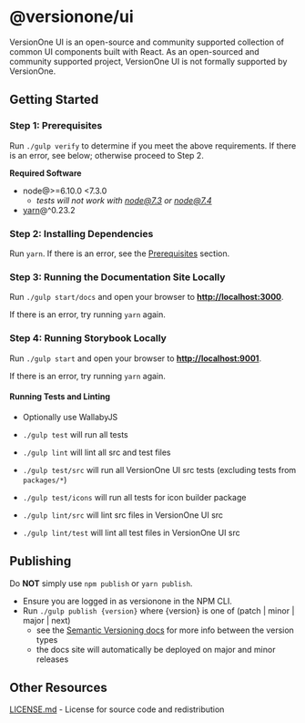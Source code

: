 # @versionone/ui
VersionOne UI is an open-source and community supported collection of common UI components built with React. As an open-sourced and community supported project, VersionOne UI is not formally supported by VersionOne.

## Getting Started
### Step 1: Prerequisites
Run `./gulp verify` to determine if you meet the above requirements. If there is an error, see below; otherwise 
proceed to Step 2.

**Required Software**
- node@>=6.10.0 <7.3.0
    - *tests will not work with node@7.3 or node@7.4*
- [yarn](https://yarnpkg.com/en/docs/install)@^0.23.2

### Step 2: Installing Dependencies
Run `yarn`. If there is an error, see the [Prerequisites](#Step-1-Prerequisites) section.

### Step 3: Running the Documentation Site Locally
Run `./gulp start/docs` and open your browser to **[http://localhost:3000](http://localhost:3000)**.

If there is an error, try running `yarn` again.

### Step 4: Running Storybook Locally
Run `./gulp start` and open your browser to **[http://localhost:9001](http://localhost:9001)**.

If there is an error, try running `yarn` again.

#### Running Tests and Linting
- Optionally use WallabyJS
- `./gulp test` will run all tests
- `./gulp lint` will lint all src and test files


- `./gulp test/src` will run all VersionOne UI src tests (excluding tests from `packages/*`)
- `./gulp test/icons` will run all tests for icon builder package
- `./gulp lint/src` will lint src files in VersionOne UI src
- `./gulp lint/test` will lint all test files in VersionOne UI src

## Publishing
Do **NOT** simply use `npm publish` or `yarn publish`.

- Ensure you are logged in as versionone in the NPM CLI.
- Run `./gulp publish {version}` where {version} is one of (patch | minor | major | next)
    - see the [Semantic Versioning docs](http://semver.org/) for more info between the version types
    - the docs site will automatically be deployed on major and minor releases

## Other Resources
[LICENSE.md](./license.md) - License for source code and redistribution
